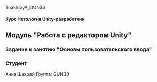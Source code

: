 ShakhrayA_GUN30
#### Курс Нетология Unity-разработчик

## Модуль "Работа с редактором Unity"
### Задание к занятию "Основы пользовательского ввода"

### Студент
Анна Шахрай
Группа: GUN30





